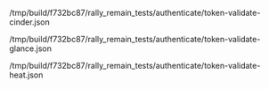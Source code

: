 

/tmp/build/f732bc87/rally_remain_tests/authenticate/token-validate-cinder.json


/tmp/build/f732bc87/rally_remain_tests/authenticate/token-validate-glance.json


/tmp/build/f732bc87/rally_remain_tests/authenticate/token-validate-heat.json
